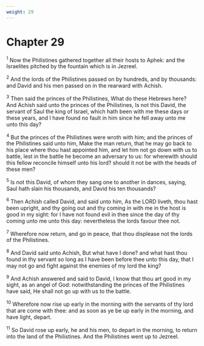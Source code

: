 ```yaml
---
weight: 29
---
```


# Chapter 29

<sup>1</sup> Now the Philistines gathered together all their hosts to Aphek: and the Israelites pitched by the fountain which is in Jezreel. 

<sup>2</sup> And the lords of the Philistines passed on by hundreds, and by thousands: and David and his men passed on in the rearward with Achish. 

<sup>3</sup> Then said the princes of the Philistines, What do these Hebrews here? And Achish said unto the princes of the Philistines, Is not this David, the servant of Saul the king of Israel, which hath been with me these days or these years, and I have found no fault in him since he fell away unto me unto this day? 

<sup>4</sup> But the princes of the Philistines were wroth with him; and the princes of the Philistines said unto him, Make the man return, that he may go back to his place where thou hast appointed him, and let him not go down with us to battle, lest in the battle he become an adversary to us: for wherewith should this fellow reconcile himself unto his lord? should it not be with the heads of these men? 

<sup>5</sup> Is not this David, of whom they sang one to another in dances, saying, Saul hath slain his thousands, and David his ten thousands? 

<sup>6</sup> Then Achish called David, and said unto him, As the LORD liveth, thou hast been upright, and thy going out and thy coming in with me in the host is good in my sight: for I have not found evil in thee since the day of thy coming unto me unto this day: nevertheless the lords favour thee not. 

<sup>7</sup> Wherefore now return, and go in peace, that thou displease not the lords of the Philistines. 

<sup>8</sup> And David said unto Achish, But what have I done? and what hast thou found in thy servant so long as I have been before thee unto this day, that I may not go and fight against the enemies of my lord the king? 

<sup>9</sup> And Achish answered and said to David, I know that thou art good in my sight, as an angel of God: notwithstanding the princes of the Philistines have said, He shall not go up with us to the battle. 

<sup>10</sup> Wherefore now rise up early in the morning with the servants of thy lord that are come with thee: and as soon as ye be up early in the morning, and have light, depart. 

<sup>11</sup> So David rose up early, he and his men, to depart in the morning, to return into the land of the Philistines. And the Philistines went up to Jezreel. 


